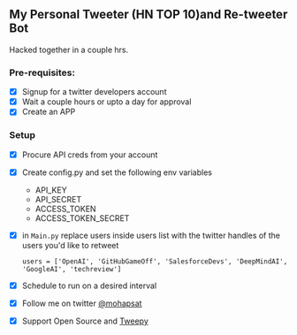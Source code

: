 ## My Personal Tweeter (HN TOP 10)and Re-tweeter Bot

Hacked together in a couple hrs.

### Pre-requisites:

- [x] Signup for a twitter developers account
- [x] Wait a couple hours or upto a day for approval
- [x] Create an APP

### Setup
- [x] Procure API creds from your account
- [x] Create config.py and set the following env variables
    - API_KEY
    - API_SECRET
    - ACCESS_TOKEN
    - ACCESS_TOKEN_SECRET
    
- [x] in `Main.py` replace users inside users list with the twitter handles of the users you'd like to retweet

    ```For example:
    users = ['OpenAI', 'GitHubGameOff', 'SalesforceDevs', 'DeepMindAI', 'GoogleAI', 'techreview']
    ``` 

- [x] Schedule to run on a desired interval

- [x] Follow me on twitter [@mohapsat](https://twitter.com/mohapsat)

- [x] Support Open Source and [Tweepy](https://tweepy.readthedocs.io/en/3.7.0/index.html) 
